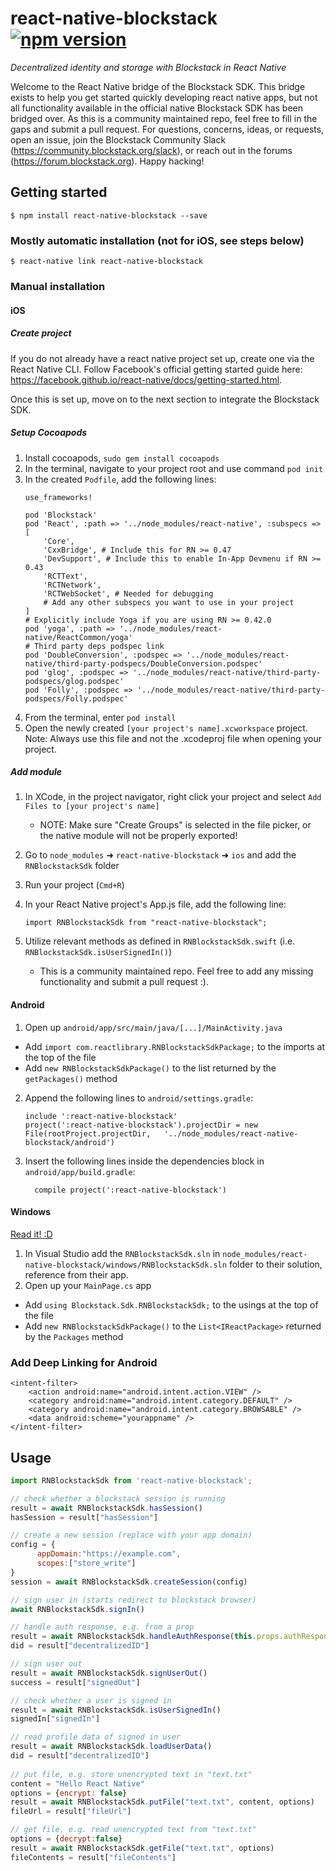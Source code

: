 
# react-native-blockstack [![npm version](https://img.shields.io/npm/v/react-native-blockstack.svg)](https://www.npmjs.com/package/react-native-blockstack)
*Decentralized identity and storage with Blockstack in React Native*

Welcome to the React Native bridge of the Blockstack SDK. This bridge exists to help you get started quickly developing react native apps, but not all functionality available in the official native Blockstack SDK has been bridged over. As this is a community maintained repo, feel free to fill in the gaps and submit a pull request. For questions, concerns, ideas, or requests, open an issue, join the Blockstack Community Slack (https://community.blockstack.org/slack), or reach out in the forums (https://forum.blockstack.org). Happy hacking!

## Getting started

`$ npm install react-native-blockstack --save`

### Mostly automatic installation (not for iOS, see steps below)

`$ react-native link react-native-blockstack`

### Manual installation

#### iOS

##### Create project
If you do not already have a react native project set up, create one via the React Native CLI. Follow Facebook's official getting started guide here: https://facebook.github.io/react-native/docs/getting-started.html.

Once this is set up, move on to the next section to integrate the Blockstack SDK.

##### Setup Cocoapods
1. Install cocoapods, `sudo gem install cocoapods`
2. In the terminal, navigate to your project root and use command `pod init`
3. In the created `Podfile`, add the following lines:
    ```
    use_frameworks!

    pod 'Blockstack'
    pod 'React', :path => '../node_modules/react-native', :subspecs => [
        'Core',
        'CxxBridge', # Include this for RN >= 0.47
        'DevSupport', # Include this to enable In-App Devmenu if RN >= 0.43
        'RCTText',
        'RCTNetwork',
        'RCTWebSocket', # Needed for debugging
        # Add any other subspecs you want to use in your project
    ]
    # Explicitly include Yoga if you are using RN >= 0.42.0
    pod 'yoga', :path => '../node_modules/react-native/ReactCommon/yoga'
    # Third party deps podspec link
    pod 'DoubleConversion', :podspec => '../node_modules/react-native/third-party-podspecs/DoubleConversion.podspec'
    pod 'glog', :podspec => '../node_modules/react-native/third-party-podspecs/glog.podspec'
    pod 'Folly', :podspec => '../node_modules/react-native/third-party-podspecs/Folly.podspec'
    ```
4. From the terminal, enter `pod install`
5. Open the newly created `[your project's name].xcworkspace` project. Note: Always use this file and not the .xcodeproj file when opening your project.

##### Add module
1. In XCode, in the project navigator, right click your project and select `Add Files to [your project's name]`
   - NOTE: Make sure "Create Groups" is selected in the file picker, or the native module will not be properly exported!
2. Go to `node_modules` ➜ `react-native-blockstack` ➜ `ios` and add the `RNBlockstackSdk` folder
4. Run your project (`Cmd+R`)
5. In your React Native project's App.js file, add the following line:

    ```
    import RNBlockstackSdk from "react-native-blockstack";
    ```
6. Utilize relevant methods as defined in `RNBlockstackSdk.swift` (i.e. `RNBlockstackSdk.isUserSignedIn()`)
    *  This is a community maintained repo. Feel free to add any missing functionality and submit a pull request :). 

#### Android

1. Open up `android/app/src/main/java/[...]/MainActivity.java`
  - Add `import com.reactlibrary.RNBlockstackSdkPackage;` to the imports at the top of the file
  - Add `new RNBlockstackSdkPackage()` to the list returned by the `getPackages()` method
2. Append the following lines to `android/settings.gradle`:
  	```
  	include ':react-native-blockstack'
  	project(':react-native-blockstack').projectDir = new File(rootProject.projectDir, 	'../node_modules/react-native-blockstack/android')
  	```
3. Insert the following lines inside the dependencies block in `android/app/build.gradle`:
  	```
      compile project(':react-native-blockstack')
  	```

#### Windows
[Read it! :D](https://github.com/ReactWindows/react-native)

1. In Visual Studio add the `RNBlockstackSdk.sln` in `node_modules/react-native-blockstack/windows/RNBlockstackSdk.sln` folder to their solution, reference from their app.
2. Open up your `MainPage.cs` app
  - Add `using Blockstack.Sdk.RNBlockstackSdk;` to the usings at the top of the file
  - Add `new RNBlockstackSdkPackage()` to the `List<IReactPackage>` returned by the `Packages` method

### Add Deep Linking for Android
```
<intent-filter>
    <action android:name="android.intent.action.VIEW" />
    <category android:name="android.intent.category.DEFAULT" />
    <category android:name="android.intent.category.BROWSABLE" />
    <data android:scheme="yourappname" />
</intent-filter>
```

## Usage
```javascript
import RNBlockstackSdk from 'react-native-blockstack';

// check whether a blockstack session is running
result = await RNBlockstackSdk.hasSession()
hasSession = result["hasSession"]

// create a new session (replace with your app domain)
config = {
      appDomain:"https://example.com",
      scopes:["store_write"]
}
session = await RNBlockstackSdk.createSession(config)

// sign user in (starts redirect to blockstack browser)
await RNBlockstackSdk.signIn()

// handle auth response, e.g. from a prop
result = await RNBlockstackSdk.handleAuthResponse(this.props.authResponse)
did = result["decentralizedID"]

// sign user out
result = await RNBlockstackSdk.signUserOut()
success = result["signedOut"]

// check whether a user is signed in
result = await RNBlockstackSdk.isUserSignedIn()
signedIn["signedIn"]

// read profile data of signed in user
result = await RNBlockstackSdk.loadUserData()
did = result["decentralizedID"]
                
// put file, e.g. store unencrypted text in "text.txt"
content = "Hello React Native"
options = {encrypt: false}
result = await RNBlockstackSdk.putFile("text.txt", content, options)
fileUrl = result["fileUrl"]

// get file, e.g. read unencrypted text from "text.txt"
options = {decrypt:false}
result = await RNBlockstackSdk.getFile("text.txt", options)
fileContents = result["fileContents"]

```
